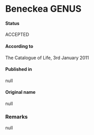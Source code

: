 Beneckea GENUS
=======

#### Status
ACCEPTED

#### According to
The Catalogue of Life, 3rd January 2011

#### Published in
null

#### Original name
null

### Remarks
null